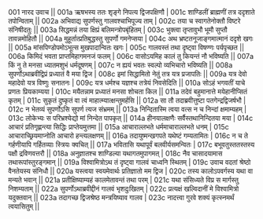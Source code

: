 001  	नारद उवाच ||
001a	ऋषभस्य ततः शृङ्गे निपत्य द्विजपक्षिणौ |
001c	शाण्डिलीं ब्राह्मणीं तत्र ददृशाते तपोन्विताम् ||
002a	अभिवाद्य सुपर्णस्तु गालवश्चाभिपूज्य ताम् |
002c	तया च स्वागतेनोक्तौ विष्टरे संनिषीदतुः ||
003a	सिद्धमन्नं तया क्षिप्रं बलिमन्त्रोपबृंहितम् |
003c	भुक्त्वा तृप्तावुभौ भूमौ सुप्तौ तावन्नमोहितौ ||
004a	मुहूर्तात्प्रतिबुद्धस्तु सुपर्णो गमनेप्सया |
004c	अथ भ्रष्टतनूजाङ्गमात्मानं ददृशे खगः ||
005a	मांसपिण्डोपमोऽभूत्स मुखपादान्वितः खगः |
005c	गालवस्तं तथा दृष्ट्वा विषण्णः पर्यपृच्छत ||
006a	किमिदं भवता प्राप्तमिहागमनजं फलम् |
006c	वासोऽयमिह कालं तु कियन्तं नौ भविष्यति ||
007a	किं नु ते मनसा ध्यातमशुभं धर्मदूषणम् |
007c	न ह्ययं भवतः स्वल्पो व्यभिचारो भविष्यति ||
008a	सुपर्णोऽथाब्रवीद्विप्रं प्रध्यातं वै मया द्विज |
008c	इमां सिद्धामितो नेतुं तत्र यत्र प्रजापतिः ||
009a	यत्र देवो महादेवो यत्र विष्णुः सनातनः |
009c	यत्र धर्मश्च यज्ञश्च तत्रेयं निवसेदिति ||
010a	सोऽहं भगवतीं याचे प्रणतः प्रियकाम्यया |
010c	मयैतन्नाम प्रध्यातं मनसा शोचता किल ||
011a	तदेवं बहुमानात्ते मयेहानीप्सितं कृतम् |
011c	सुकृतं दुष्कृतं वा त्वं माहात्म्यात्क्षन्तुमर्हसि ||
012a	सा तौ तदाब्रवीत्तुष्टा पतगेन्द्रद्विजर्षभौ |
012c	न भेतव्यं सुपर्णोऽसि सुपर्ण त्यज संभ्रमम् ||
013a	निन्दितास्मि त्वया वत्स न च निन्दां क्षमाम्यहम् |
013c	लोकेभ्यः स परिभ्रश्येद्यो मां निन्देत पापकृत् ||
014a	हीनयालक्षणैः सर्वैस्तथानिन्दितया मया |
014c	आचारं प्रतिगृह्णन्त्या सिद्धिः प्राप्तेयमुत्तमा ||
015a	आचाराल्लभते धर्ममाचाराल्लभते धनम् |
015c	आचाराच्छ्रियमाप्नोति आचारो हन्त्यलक्षणम् ||
016a	तदायुष्मन्खगपते यथेष्टं गम्यतामितः |
016c	न च ते गर्हणीयापि गर्हितव्याः स्त्रियः क्वचित् ||
017a	भवितासि यथापूर्वं बलवीर्यसमन्वितः |
017c	बभूवतुस्ततस्तस्य पक्षौ द्रविणवत्तरौ ||
018a	अनुज्ञातश्च शाण्डिल्या यथागतमुपागमत् |
018c	नैव चासादयामास तथारूपांस्तुरङ्गमान् ||
019a	विश्वामित्रोऽथ तं दृष्ट्वा गालवं चाध्वनि स्थितम् |
019c	उवाच वदतां श्रेष्ठो वैनतेयस्य संनिधौ ||
020a	यस्त्वया स्वयमेवार्थः प्रतिज्ञातो मम द्विज |
020c	तस्य कालोऽपवर्गस्य यथा वा मन्यते भवान् ||
021a	प्रतीक्षिष्याम्यहं कालमेतावन्तं तथा परम् |
021c	यथा संसिध्यते विप्र स मार्गस्तु निशम्यताम् ||
022a	सुपर्णोऽथाब्रवीद्दीनं गालवं भृशदुःखितम् |
022c	प्रत्यक्षं खल्विदानीं मे विश्वामित्रो यदुक्तवान् ||
023a	तदागच्छ द्विजश्रेष्ठ मन्त्रयिष्याव गालव |
023c	नादत्त्वा गुरवे शक्यं कृत्स्नमर्थं त्वयासितुम् ||
